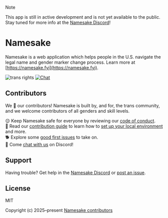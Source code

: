 > [!NOTE]
> This app is still in active development and is not yet available to the public. Stay tuned for more info at the [Namesake Discord](https://namesake.fyi/chat)!

# Namesake

Namesake is a web application which helps people in the U.S. navigate the legal name and gender marker change process. Learn more at [https://namesake.fyi](https://namesake.fyi).

![trans rights](https://pride-badges.pony.workers.dev/static/v1?label=Trans%20Rights&stripeWidth=6&stripeColors=5BCEFA,F5A9B8,FFFFFF,F5A9B8,5BCEFA) [![Chat](https://img.shields.io/discord/1250552190402035835?color=5865F2&logo=discord&logoColor=white)](https://namesake.fyi/chat)

## Contributors

We 💖 our contributors! Namesake is built by, and for, the trans community, and we welcome contributors of all genders and skill levels.

😌 Keep Namesake safe for everyone by reviewing our [code of conduct](https://github.com/namesakefyi/namesake?tab=coc-ov-file).   
📖 Read our [contribution guide](/CONTRIBUTING.md) to learn how to [set up your local environment](/CONTRIBUTING.md#getting-started) and more.  
🐕 Explore some [good first issues](https://github.com/namesakefyi/namesake/contribute) to take on.  
👋 Come [chat with us](https://namesake.fyi/chat) on Discord!

## Support

Having trouble? Get help in the [Namesake Discord](https://namesake.fyi/chat) or [post an issue](https://github.com/namesakefyi/namesake/issues).

## License

MIT

Copyright (c) 2025–present [Namesake contributors](https://github.com/namesakefyi/namesake/contributors)
